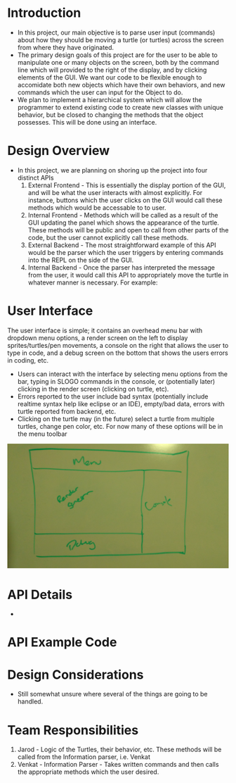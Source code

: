 Introduction
====================
* In this project, our main objective is to parse user input (commands) about how they should be moving a turtle (or turtles) across the screen from where they have originated.
* The primary design goals of this project are for the user to be able to manipulate one or many objects on the screen, both by the command line which will provided to the right of the display, and by clicking elements of the GUI. We want our code to be flexible enough to accomidate both new objects which have their own behaviors, and new commands which the user can input for the Object to do.
* We plan to implement a hierarchical system which will allow the programmer to extend existing code to create new classes with unique behavior, but be closed to changing the methods that the object possesses. This will be done using an interface.

Design Overview
====================
* In this project, we are planning on shoring up the project into four distinct APIs
    1. External Frontend - This is essentially the display portion of the GUI, and will be what the user interacts with almost explicitly. For instance, buttons which the user clicks on the GUI would call these methods which would be accessable to to user.
    2. Internal Frontend - Methods which will be called as a result of the GUI updating the panel which shows the appearance of the turtle. These methods will be public and open to call from other parts of the code, but the user cannot explicitly call these methods.
    3. External Backend - The most straightforward example of this API would be the parser which the user triggers by entering commands into the REPL on the side of the GUI.
    4. Internal Backend - Once the parser has interpreted the message from the user, it would call this API to appropriately move the turtle in whatever manner is necessary. For example: 

User Interface
=====================
The user interface is simple; it contains an overhead menu bar with dropdown menu options, a render screen on the left to display sprites/turtles/pen movements, a console on the right that allows the user to type in code, and a debug screen on the bottom that shows the users errors in coding, etc. 
* Users can interact with the interface by selecting menu options from the bar, typing in SLOGO commands in the console, or (potentially later) clicking in the render screen (clicking on turtle, etc).
* Errors reported to the user include bad syntax (potentially include realtime syntax help like eclipse or an IDE), empty/bad data, errors with turtle reported from backend, etc.
* Clicking on the turtle may (in the future) select a turtle from multiple turtles, change pen color, etc. For now many of these options will be in the menu toolbar

![Perfectly Rendered Image of Design](IMG_20171012_222408440.jpg)

API Details
=====================
* 

API Example Code
=====================

Design Considerations
=====================
* Still somewhat unsure where several of the things are going to be handled.

Team Responsibilities 
=====================
1. Jarod - Logic of the Turtles, their behavior, etc. These methods will be called from the Information parser, i.e. Venkat
2. Venkat - Information Parser - Takes written commands and then calls the appropriate methods which the user desired.

